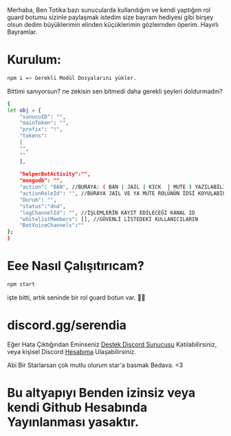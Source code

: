 Merhaba, Ben Totika bazı sunucularda kullandığım ve kendi yaptığım rol guard botumu sizinle paylaşmak istedim size bayram hediyesi gibi birşey olsun dedim büyüklerimin elinden küçüklerimin gözleirnden öperim. Hayırlı Bayramlar.

# Kurulum:

```sh
npm i => Gerekli Modül Dosyalarını yükler.
```
Bittimi sanıyorsun? ne zekisin sen bitmedi daha gerekli şeyleri doldurmadın?

```sh
{
let obj = {
    "sunucuID": "",
    "mainToken": "",
    "prefix": "!",
    "tokens": 
    [
    "",
    ""
    ],
	
    "helperBotActivity":"",
    "mongodb": "",
    "action": "BAN", //BURAYA: ( BAN | JAIL | KICK  | MUTE ) YAZILABİLİR
    "actionRoleId": "", //BURAYA JAIL VE YA MUTE ROLÜNÜN İDSİ KOYULABİLİR (İSTEĞE BAĞLI)
    "Durum": "", 
    "status":"dnd",
    "logChannelId": "", //İŞLEMLERİN KAYIT EDİLECEĞİ KANAL ID
    "whitelistMembers": [], //GÜVENLİ LİSTEDEKİ KULLANICILARIN 
    "BotVoiceChannels":""
};
}
```
# Eee Nasıl Çalışıtırıcam?

```sh
npm start
```
işte bitti, artık seninde bir rol guard botun var. 🎉🎉

# discord.gg/serendia

Eğer Hata Çıktığından Eminseniz <a href="discord.gg/serendia">Destek Discord Sunucusu</a> Katılabilirsiniz, veya kişisel Discord <a href="https://discord.com/channels/855001161152725022">Hesabıma</a> Ulaşabilirsiniz. 

Abi Bir Starlarsan çok mutlu olurum star'a basmak Bedava. <3

# Bu altyapıyı Benden izinsiz veya kendi Github Hesabında Yayınlanması yasaktır.
